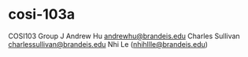 # cosi-103a
COSI103 Group J
Andrew Hu
andrewhu@brandeis.edu
Charles Sullivan
charlessullivan@brandeis.edu
Nhi Le (nhihllle@brandeis.edu)
